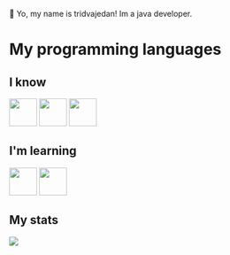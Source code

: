 👋 Yo, my name is tridvajedan! Im a java developer.	

<h1>My programming languages</h1>
<h2>I know</h2>
<a href = "https://www.java.com/en/"><img src="https://cdn.iconscout.com/icon/free/png-512/java-43-569305.png" width = 50 height = 50></a>
<a href = "https://www.python.org/"><img src = "https://upload.wikimedia.org/wikipedia/commons/thumb/0/0a/Python.svg/1200px-Python.svg.png" width = 50 height = 50></a>
<a href = "https://en.wikipedia.org/wiki/Visual_Basic"><img src="https://i.pinimg.com/originals/63/3f/19/633f19cd04671379b2257db894167c36.jpg" width = 50 height = 50></a>
<h2>I'm learning</h2>
<a href = "https://en.wikipedia.org/wiki/HTML"><img src="https://play-lh.googleusercontent.com/85WnuKkqDY4gf6tndeL4_Ng5vgRk7PTfmpI4vHMIosyq6XQ7ZGDXNtYG2s0b09kJMw=s1200"  width = 50 height = 50></a>
<a href = "https://en.wikipedia.org/wiki/CSS"><img src = "https://cdn.345tool.com/public/logos/css-formatter-logo.png" width = 50 height = 50></a>
<h2>My stats</h2>

[![](https://github-readme-stats.vercel.app/api?username=tridvajedan)](https://github.com/anuraghazra/github-readme-stats)
